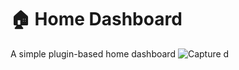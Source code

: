 # 🏠 Home Dashboard
A simple plugin-based home dashboard
![Capture d](https://user-images.githubusercontent.com/57091497/138604219-c7ca2124-b10f-44f0-b052-e2a3925bdadb.jpg)
